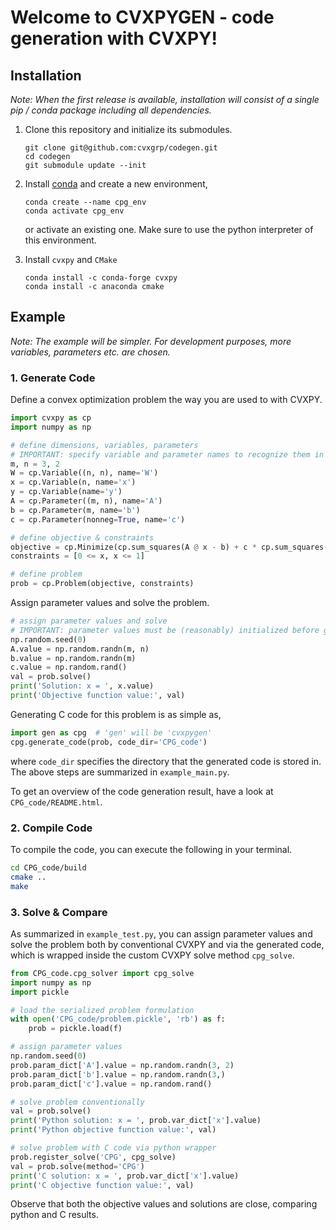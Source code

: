 
# Welcome to CVXPYGEN - code generation with CVXPY!

## Installation

*Note: When the first release is available, installation will consist of a single pip / conda package including all dependencies.*

1. Clone this repository and initialize its submodules.
   ```
   git clone git@github.com:cvxgrp/codegen.git
   cd codegen
   git submodule update --init
    ```


2. Install [conda](https://docs.conda.io/en/latest/) and create a new environment,
    ```
    conda create --name cpg_env
    conda activate cpg_env
    ```
    or activate an existing one. Make sure to use the python interpreter of this environment.
   

3. Install ``cvxpy`` and ``CMake``
    ```
   conda install -c conda-forge cvxpy
   conda install -c anaconda cmake
   ```
   
## Example

*Note: The example will be simpler. For development purposes, more variables, parameters etc. are chosen.*

### 1. Generate Code

Define a convex optimization problem the way you are used to with CVXPY.

```python
import cvxpy as cp
import numpy as np

# define dimensions, variables, parameters
# IMPORTANT: specify variable and parameter names to recognize them in the generated C code
m, n = 3, 2
W = cp.Variable((n, n), name='W')
x = cp.Variable(n, name='x')
y = cp.Variable(name='y')
A = cp.Parameter((m, n), name='A')
b = cp.Parameter(m, name='b')
c = cp.Parameter(nonneg=True, name='c')

# define objective & constraints
objective = cp.Minimize(cp.sum_squares(A @ x - b) + c * cp.sum_squares(x) + cp.sum_squares(y) + cp.sum_squares(W))
constraints = [0 <= x, x <= 1]

# define problem
prob = cp.Problem(objective, constraints)
```

Assign parameter values and solve the problem.

```python
# assign parameter values and solve
# IMPORTANT: parameter values must be (reasonably) initialized before generating code, and can be updated later on
np.random.seed(0)
A.value = np.random.randn(m, n)
b.value = np.random.randn(m)
c.value = np.random.rand()
val = prob.solve()
print('Solution: x = ', x.value)
print('Objective function value:', val)
```

Generating C code for this problem is as simple as,

```python
import gen as cpg  # 'gen' will be 'cvxpygen'
cpg.generate_code(prob, code_dir='CPG_code')
```

where ``code_dir`` specifies the directory that the generated code is stored in.
The above steps are summarized in ``example_main.py``.

To get an overview of the code generation result, have a look at `CPG_code/README.html`.

### 2. Compile Code

To compile the code, you can execute the following in your terminal.

```bash
cd CPG_code/build
cmake ..
make
```

### 3. Solve & Compare

As summarized in ``example_test.py``, you can assign parameter values and solve the problem both by conventional CVXPY and via the generated code, which is wrapped inside the custom CVXPY solve method ``cpg_solve``.

```python
from CPG_code.cpg_solver import cpg_solve
import numpy as np
import pickle

# load the serialized problem formulation
with open('CPG_code/problem.pickle', 'rb') as f:
    prob = pickle.load(f)

# assign parameter values
np.random.seed(0)
prob.param_dict['A'].value = np.random.randn(3, 2)
prob.param_dict['b'].value = np.random.randn(3,)
prob.param_dict['c'].value = np.random.rand()

# solve problem conventionally
val = prob.solve()
print('Python solution: x = ', prob.var_dict['x'].value)
print('Python objective function value:', val)

# solve problem with C code via python wrapper
prob.register_solve('CPG', cpg_solve)
val = prob.solve(method='CPG')
print('C solution: x = ', prob.var_dict['x'].value)
print('C objective function value:', val)
```

Observe that both the objective values and solutions are close, comparing python and C results.